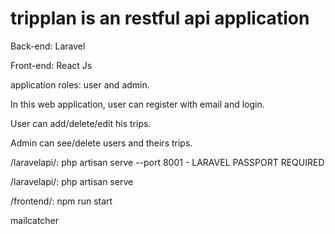 # tripplan is an restful api application

Back-end: Laravel

Front-end: React Js

application roles: user and admin.

In this web application, user can register with email and login.

User can add/delete/edit his trips.

Admin can see/delete users and theirs trips.

/laravelapi/: php artisan serve --port 8001 - LARAVEL PASSPORT REQUIRED

/laravelapi/: php artisan serve

/frontend/: npm run start

mailcatcher

